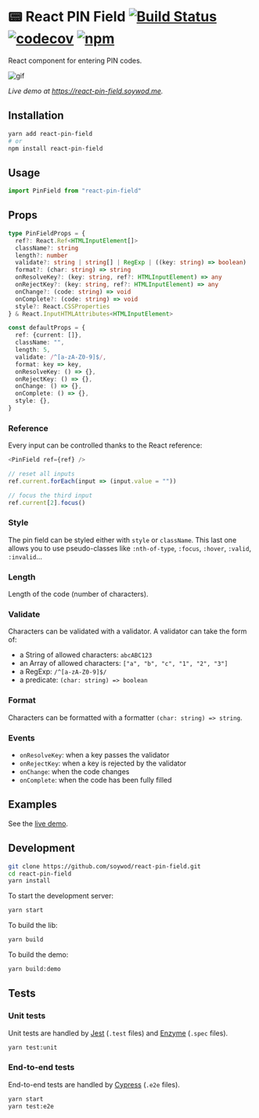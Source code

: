 # 📟 React PIN Field [![Build Status](https://travis-ci.org/soywod/react-pin-field.svg?branch=master)](https://travis-ci.org/soywod/react-pin-field) [![codecov](https://codecov.io/gh/soywod/react-pin-field/branch/master/graph/badge.svg)](https://codecov.io/gh/soywod/react-pin-field) [![npm](https://img.shields.io/npm/v/react-pin-field?label=npm)](https://www.npmjs.com/package/react-pin-field)

React component for entering PIN codes.

![gif](https://user-images.githubusercontent.com/10437171/70847884-f9d35f00-1e69-11ea-8152-1c70eda12137.gif)

*Live demo at https://react-pin-field.soywod.me.*

## Installation

```bash
yarn add react-pin-field
# or
npm install react-pin-field
```

## Usage

```typescript
import PinField from "react-pin-field"
```

## Props

```typescript
type PinFieldProps = {
  ref?: React.Ref<HTMLInputElement[]>
  className?: string
  length?: number
  validate?: string | string[] | RegExp | ((key: string) => boolean)
  format?: (char: string) => string
  onResolveKey?: (key: string, ref?: HTMLInputElement) => any
  onRejectKey?: (key: string, ref?: HTMLInputElement) => any
  onChange?: (code: string) => void
  onComplete?: (code: string) => void
  style?: React.CSSProperties
} & React.InputHTMLAttributes<HTMLInputElement>

const defaultProps = {
  ref: {current: []},
  className: "",
  length: 5,
  validate: /^[a-zA-Z0-9]$/,
  format: key => key,
  onResolveKey: () => {},
  onRejectKey: () => {},
  onChange: () => {},
  onComplete: () => {},
  style: {},
}
```

### Reference

Every input can be controlled thanks to the React reference:

```typescript
<PinField ref={ref} />

// reset all inputs
ref.current.forEach(input => (input.value = ""))

// focus the third input
ref.current[2].focus()
```

### Style

The pin field can be styled either with `style` or `className`. This
last one allows you to use pseudo-classes like `:nth-of-type`,
`:focus`, `:hover`, `:valid`, `:invalid`…

### Length

Length of the code (number of characters).

### Validate

Characters can be validated with a validator. A validator can take the
form of:

 - a String of allowed characters: `abcABC123`
 - an Array of allowed characters: `["a", "b", "c", "1", "2", "3"]`
 - a RegExp: `/^[a-zA-Z0-9]$/`
 - a predicate: `(char: string) => boolean`

### Format

Characters can be formatted with a formatter `(char: string) =>
string`.

### Events

- `onResolveKey`: when a key passes the validator
- `onRejectKey`: when a key is rejected by the validator
- `onChange`: when the code changes
- `onComplete`: when the code has been fully filled

## Examples

See the [live demo](https://soywod.github.io/react-pin-field/).

## Development

```bash
git clone https://github.com/soywod/react-pin-field.git
cd react-pin-field
yarn install
```

To start the development server:

```bash
yarn start
```

To build the lib:

```bash
yarn build
```

To build the demo:

```bash
yarn build:demo
```

## Tests

### Unit tests

Unit tests are handled by [Jest](https://jestjs.io/) (`.test` files)
and [Enzyme](https://airbnb.io/enzyme/) (`.spec` files).

```bash
yarn test:unit
```

### End-to-end tests

End-to-end tests are handled by [Cypress](https://www.cypress.io)
(`.e2e` files).

```bash
yarn start
yarn test:e2e
```
